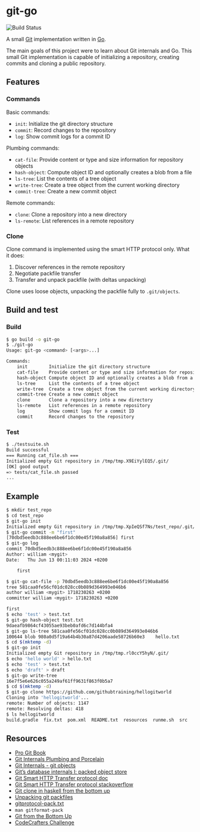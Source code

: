 # git-go

![Build Status](https://github.com/wlmsrvty/git-go/actions/workflows/build.yml/badge.svg)

A small [Git](https://www.git-scm.com/) implementation written in [Go](https://go.dev/).

The main goals of this project were to learn about Git internals and Go. This small Git implementation is capable of initializing a repository, creating commits and cloning a public repository.

## Features

### Commands

Basic commands:
- `init`:        Initialize the git directory structure
- `commit`:      Record changes to the repository
- `log`:         Show commit logs for a commit ID

Plumbing commands:
- `cat-file`:    Provide content or type and size information for repository objects
- `hash-object`: Compute object ID and optionally creates a blob from a file
- `ls-tree`: 	List the contents of a tree object
- `write-tree`: 	Create a tree object from the current working directory
- `commit-tree`: Create a new commit object

Remote commands:
- `clone`:       Clone a repository into a new directory
- `ls-remote`:   List references in a remote repository

### Clone

Clone command is implemented using the smart HTTP protocol only. What it does:
1. Discover references in the remote repository
2. Negotiate packfile transfer
3. Transfer and unpack packfile (with deltas unpacking)

Clone uses loose objects, unpacking the packfile fully to `.git/objects`.

## Build and test

### Build

```bash
$ go build -o git-go
$ ./git-go
Usage: git-go <command> [<args>...]

Commands:
    init        Initialize the git directory structure
    cat-file    Provide content or type and size information for repository objects
    hash-object Compute object ID and optionally creates a blob from a file
    ls-tree     List the contents of a tree object
    write-tree  Create a tree object from the current working directory
    commit-tree Create a new commit object
    clone       Clone a repository into a new directory
    ls-remote   List references in a remote repository
    log         Show commit logs for a commit ID
    commit      Record changes to the repository
```

### Test

```bash
$ ./testsuite.sh
Build successful
=== Running cat_file.sh ===
Initialized empty Git repository in /tmp/tmp.X9EiYylEQ5/.git/
[OK] good output
=> tests/cat_file.sh passed
...
```

## Example

```bash
$ mkdir test_repo
$ cd test_repo
$ git-go init
Initialized empty Git repository in /tmp/tmp.XpIeQSf7Ns/test_repo/.git/
$ git-go commit -m "first"
[70dbd5eedb3c888ee6be6f1dc00e45f190a8a856] first
$ git-go log
commit 70dbd5eedb3c888ee6be6f1dc00e45f190a8a856
Author:	william <mygit>
Date: 	Thu Jun 13 00:11:03 2024 +0200

	first

$ git-go cat-file -p 70dbd5eedb3c888ee6be6f1dc00e45f190a8a856
tree 581caa0fe56cf01dc028cc0b089d364993e046b6
author william <mygit> 1718230263 +0200
committer william <mygit> 1718230263 +0200

first
$ echo 'test' > test.txt
$ git-go hash-object test.txt
9daeafb9864cf43055ae93beb0afd6c7d144bfa4
$ git-go ls-tree 581caa0fe56cf01dc028cc0b089d364993e046b6
100644 blob 980a0d5f19a64b4b30a87d4206aade58726b60e3	hello.txt
$ cd $(mktemp -d)
$ git-go init
Initialized empty Git repository in /tmp/tmp.rl0ccY5hyN/.git/
$ echo 'hello world' > hello.txt
$ echo 'test' > test.txt
$ echo 'draft' > draft
$ git-go write-tree
16e7f5e6e626c055a249af61ff9631f863f0b5a7
$ cd $(mktemp -d)
$ git-go clone https://github.com/githubtraining/hellogitworld
Cloning into 'hellogitworld'...
remote: Number of objects: 1147
remote: Resolving deltas: 418
$ ls hellogitworld
build.gradle  fix.txt  pom.xml  README.txt  resources  runme.sh  src
```

## Resources

- [Pro Git Book](https://git-scm.com/book/en/v2)
- [Git Internals Plumbing and Porcelain](https://git-scm.com/book/en/v2/Git-Internals-Plumbing-and-Porcelain)
- [Git Internals - git objects](https://git-scm.com/book/en/v2/Git-Internals-Git-Objects#_git_commit_objects)
- [Git’s database internals I: packed object store](https://github.blog/2022-08-29-gits-database-internals-i-packed-object-store/)
- [Git Smart HTTP Transfer protocol doc](https://www.git-scm.com/docs/http-protocol)
- [Git Smart HTTP Transfer protocol stackoverflow](https://stackoverflow.com/questions/68062812/what-does-the-git-smart-https-protocol-fully-look-like-in-all-its-glory)
- [Git clone in haskell from the bottom up](https://stefan.saasen.me/articles/git-clone-in-haskell-from-the-bottom-up/#reimplementing-git-clone-in-haskell-from-the-bottom-up)
- [Unpacking git packfiles](https://codewords.recurse.com/issues/three/unpacking-git-packfiles)
- [gitprotocol-pack.txt](https://github.com/git/git/blob/795ea8776befc95ea2becd8020c7a284677b4161/Documentation/gitprotocol-pack.txt)
- `man gitformat-pack`
- [Git from the Bottom Up](https://jwiegley.github.io/git-from-the-bottom-up/)
- [CodeCrafters Challenge](https://app.codecrafters.io/courses/git/overview)

